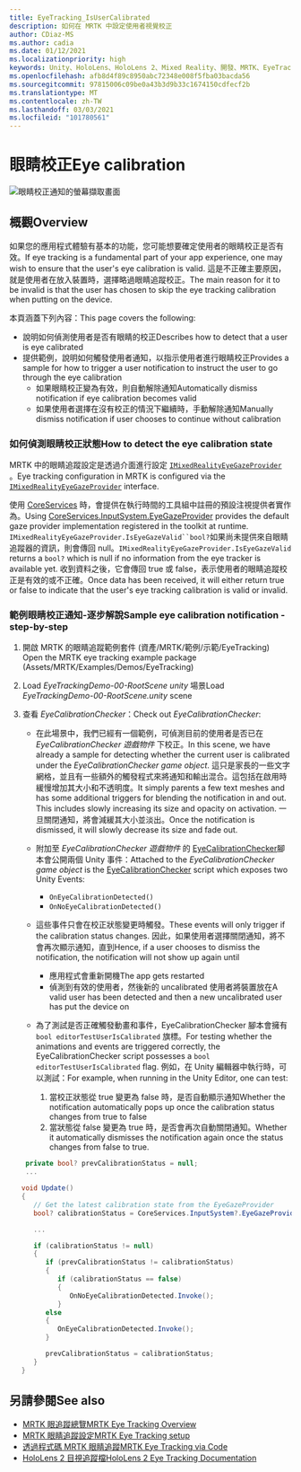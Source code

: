 ```yaml
---
title: EyeTracking_IsUserCalibrated
description: 如何在 MRTK 中設定使用者視覺校正
author: CDiaz-MS
ms.author: cadia
ms.date: 01/12/2021
ms.localizationpriority: high
keywords: Unity、HoloLens、HoloLens 2、Mixed Reality、開發、MRTK、EyeTracking、校正、
ms.openlocfilehash: afb8d4f89c8950abc72348e008f5fba03bacda56
ms.sourcegitcommit: 97815006c09be0a43b3d9b33c1674150cdfecf2b
ms.translationtype: MT
ms.contentlocale: zh-TW
ms.lasthandoff: 03/03/2021
ms.locfileid: "101780561"
---
```

# <a name="eye-calibration"></a><span data-ttu-id="3be0c-104">眼睛校正</span><span class="sxs-lookup"><span data-stu-id="3be0c-104">Eye calibration</span></span>

![眼睛校正通知的螢幕擷取畫面](../../images/eye-tracking/mrtk_et_calibration_notification_example.jpg)

## <a name="overview"></a><span data-ttu-id="3be0c-106">概觀</span><span class="sxs-lookup"><span data-stu-id="3be0c-106">Overview</span></span>

<span data-ttu-id="3be0c-107">如果您的應用程式體驗有基本的功能，您可能想要確定使用者的眼睛校正是否有效。</span><span class="sxs-lookup"><span data-stu-id="3be0c-107">If eye tracking is a fundamental part of your app experience, one may wish to ensure that the user's eye calibration is valid.</span></span>
<span data-ttu-id="3be0c-108">這是不正確主要原因，就是使用者在放入裝置時，選擇略過眼睛追蹤校正。</span><span class="sxs-lookup"><span data-stu-id="3be0c-108">The main reason for it to be invalid is that the user has chosen to skip the eye tracking calibration when putting on the device.</span></span>

<span data-ttu-id="3be0c-109">本頁涵蓋下列內容：</span><span class="sxs-lookup"><span data-stu-id="3be0c-109">This page covers the following:</span></span>

- <span data-ttu-id="3be0c-110">說明如何偵測使用者是否有眼睛的校正</span><span class="sxs-lookup"><span data-stu-id="3be0c-110">Describes how to detect that a user is eye calibrated</span></span>
- <span data-ttu-id="3be0c-111">提供範例，說明如何觸發使用者通知，以指示使用者進行眼睛校正</span><span class="sxs-lookup"><span data-stu-id="3be0c-111">Provides a sample for how to trigger a user notification to instruct the user to go through the eye calibration</span></span>
  - <span data-ttu-id="3be0c-112">如果眼睛校正變為有效，則自動解除通知</span><span class="sxs-lookup"><span data-stu-id="3be0c-112">Automatically dismiss notification if eye calibration becomes valid</span></span>
  - <span data-ttu-id="3be0c-113">如果使用者選擇在沒有校正的情況下繼續時，手動解除通知</span><span class="sxs-lookup"><span data-stu-id="3be0c-113">Manually dismiss notification if user chooses to continue without calibration</span></span>

### <a name="how-to-detect-the-eye-calibration-state"></a><span data-ttu-id="3be0c-114">如何偵測眼睛校正狀態</span><span class="sxs-lookup"><span data-stu-id="3be0c-114">How to detect the eye calibration state</span></span>

<span data-ttu-id="3be0c-115">MRTK 中的眼睛追蹤設定是透過介面進行設定 [`IMixedRealityEyeGazeProvider`](xref:Microsoft.MixedReality.Toolkit.Input.IMixedRealityEyeGazeProvider) 。</span><span class="sxs-lookup"><span data-stu-id="3be0c-115">Eye tracking configuration in MRTK is configured via the [`IMixedRealityEyeGazeProvider`](xref:Microsoft.MixedReality.Toolkit.Input.IMixedRealityEyeGazeProvider) interface.</span></span>

<span data-ttu-id="3be0c-116">使用 [CoreServices](eye-tracking-eye-gaze-provider.md) 時，會提供在執行時間的工具組中註冊的預設注視提供者實作為。</span><span class="sxs-lookup"><span data-stu-id="3be0c-116">Using [CoreServices.InputSystem.EyeGazeProvider](eye-tracking-eye-gaze-provider.md) provides the default gaze provider implementation registered in the toolkit at runtime.</span></span> <span data-ttu-id="3be0c-117">`IMixedRealityEyeGazeProvider.IsEyeGazeValid``bool?`如果尚未提供來自眼睛追蹤器的資訊，則會傳回 null。</span><span class="sxs-lookup"><span data-stu-id="3be0c-117">`IMixedRealityEyeGazeProvider.IsEyeGazeValid` returns a `bool?` which is null if no information from the eye tracker is available yet.</span></span>
<span data-ttu-id="3be0c-118">收到資料之後，它會傳回 true 或 false，表示使用者的眼睛追蹤校正是有效的或不正確。</span><span class="sxs-lookup"><span data-stu-id="3be0c-118">Once data has been received, it will either return true or false to indicate that the user's eye tracking calibration is valid or invalid.</span></span>

### <a name="sample-eye-calibration-notification---step-by-step"></a><span data-ttu-id="3be0c-119">範例眼睛校正通知-逐步解說</span><span class="sxs-lookup"><span data-stu-id="3be0c-119">Sample eye calibration notification - step-by-step</span></span>

1. <span data-ttu-id="3be0c-120">開啟 MRTK 的眼睛追蹤範例套件 (資產/MRTK/範例/示範/EyeTracking) </span><span class="sxs-lookup"><span data-stu-id="3be0c-120">Open the MRTK eye tracking example package (Assets/MRTK/Examples/Demos/EyeTracking)</span></span>

2. <span data-ttu-id="3be0c-121">Load _EyeTrackingDemo-00-RootScene unity_ 場景</span><span class="sxs-lookup"><span data-stu-id="3be0c-121">Load _EyeTrackingDemo-00-RootScene.unity_ scene</span></span>

3. <span data-ttu-id="3be0c-122">查看 _EyeCalibrationChecker_：</span><span class="sxs-lookup"><span data-stu-id="3be0c-122">Check out _EyeCalibrationChecker_:</span></span>
   - <span data-ttu-id="3be0c-123">在此場景中，我們已經有一個範例，可偵測目前的使用者是否已在 *_EyeCalibrationChecker_ 遊戲物件* 下校正。</span><span class="sxs-lookup"><span data-stu-id="3be0c-123">In this scene, we have already a sample for detecting whether the current user is calibrated under the *_EyeCalibrationChecker_ game object*.</span></span>
<span data-ttu-id="3be0c-124">這只是家長的一些文字網格，並且有一些額外的觸發程式來將通知和輸出混合。這包括在啟用時緩慢增加其大小和不透明度。</span><span class="sxs-lookup"><span data-stu-id="3be0c-124">It simply parents a few text meshes and has some additional triggers for blending the notification in and out. This includes slowly increasing its size and opacity on activation.</span></span>
<span data-ttu-id="3be0c-125">一旦關閉通知，將會減緩其大小並淡出。</span><span class="sxs-lookup"><span data-stu-id="3be0c-125">Once the notification is dismissed, it will slowly decrease its size and fade out.</span></span>

   - <span data-ttu-id="3be0c-126">附加至 *_EyeCalibrationChecker_ 遊戲物件* 的 [EyeCalibrationChecker](xref:Microsoft.MixedReality.Toolkit.Examples.Demos.EyeTracking.EyeCalibrationChecker)腳本會公開兩個 Unity 事件：</span><span class="sxs-lookup"><span data-stu-id="3be0c-126">Attached to the *_EyeCalibrationChecker_ game object* is the [EyeCalibrationChecker](xref:Microsoft.MixedReality.Toolkit.Examples.Demos.EyeTracking.EyeCalibrationChecker) script which exposes two Unity Events:</span></span>
      - `OnEyeCalibrationDetected()`
      - `OnNoEyeCalibrationDetected()`

   - <span data-ttu-id="3be0c-127">這些事件只會在校正狀態變更時觸發。</span><span class="sxs-lookup"><span data-stu-id="3be0c-127">These events will only trigger if the calibration status changes.</span></span> <span data-ttu-id="3be0c-128">因此，如果使用者選擇關閉通知，將不會再次顯示通知，直到</span><span class="sxs-lookup"><span data-stu-id="3be0c-128">Hence, if a user chooses to dismiss the notification, the notification will not show up again until</span></span>
      - <span data-ttu-id="3be0c-129">應用程式會重新開機</span><span class="sxs-lookup"><span data-stu-id="3be0c-129">The app gets restarted</span></span>
      - <span data-ttu-id="3be0c-130">偵測到有效的使用者，然後新的 uncalibrated 使用者將裝置放在</span><span class="sxs-lookup"><span data-stu-id="3be0c-130">A valid user has been detected and then a new uncalibrated user has put the device on</span></span>

   - <span data-ttu-id="3be0c-131">為了測試是否正確觸發動畫和事件，EyeCalibrationChecker 腳本會擁有 `bool editorTestUserIsCalibrated` 旗標。</span><span class="sxs-lookup"><span data-stu-id="3be0c-131">For testing whether the animations and events are triggered correctly, the EyeCalibrationChecker script possesses a `bool editorTestUserIsCalibrated` flag.</span></span> <span data-ttu-id="3be0c-132">例如，在 Unity 編輯器中執行時，可以測試：</span><span class="sxs-lookup"><span data-stu-id="3be0c-132">For example, when running in the Unity Editor, one can test:</span></span>
      1. <span data-ttu-id="3be0c-133">當校正狀態從 true 變更為 false 時，是否自動顯示通知</span><span class="sxs-lookup"><span data-stu-id="3be0c-133">Whether the notification automatically pops up once the calibration status changes from true to false</span></span>
      1. <span data-ttu-id="3be0c-134">當狀態從 false 變更為 true 時，是否會再次自動關閉通知。</span><span class="sxs-lookup"><span data-stu-id="3be0c-134">Whether it automatically dismisses the notification again once the status changes from false to true.</span></span>

```c#
    private bool? prevCalibrationStatus = null;
    ...

   void Update()
   {
      // Get the latest calibration state from the EyeGazeProvider
      bool? calibrationStatus = CoreServices.InputSystem?.EyeGazeProvider?.IsEyeCalibrationValid;

      ...

      if (calibrationStatus != null)
      {
         if (prevCalibrationStatus != calibrationStatus)
         {
            if (calibrationStatus == false)
            {
               OnNoEyeCalibrationDetected.Invoke();
            }
         else
         {
            OnEyeCalibrationDetected.Invoke();
         }

         prevCalibrationStatus = calibrationStatus;
      }
   }
```

## <a name="see-also"></a><span data-ttu-id="3be0c-135">另請參閱</span><span class="sxs-lookup"><span data-stu-id="3be0c-135">See also</span></span>

- [<span data-ttu-id="3be0c-136">MRTK 眼追蹤總覽</span><span class="sxs-lookup"><span data-stu-id="3be0c-136">MRTK Eye Tracking Overview</span></span>](eye-tracking-main.md)
- [<span data-ttu-id="3be0c-137">MRTK 眼睛追蹤設定</span><span class="sxs-lookup"><span data-stu-id="3be0c-137">MRTK Eye Tracking setup</span></span>](eye-tracking-basic-setup.md)
- [<span data-ttu-id="3be0c-138">透過程式碼 MRTK 眼睛追蹤</span><span class="sxs-lookup"><span data-stu-id="3be0c-138">MRTK Eye Tracking via Code</span></span>](eye-tracking-eye-gaze-provider.md)
- [<span data-ttu-id="3be0c-139">HoloLens 2 目視追蹤檔</span><span class="sxs-lookup"><span data-stu-id="3be0c-139">HoloLens 2 Eye Tracking Documentation</span></span>](https://docs.microsoft.com/windows/mixed-reality/eye-tracking)
